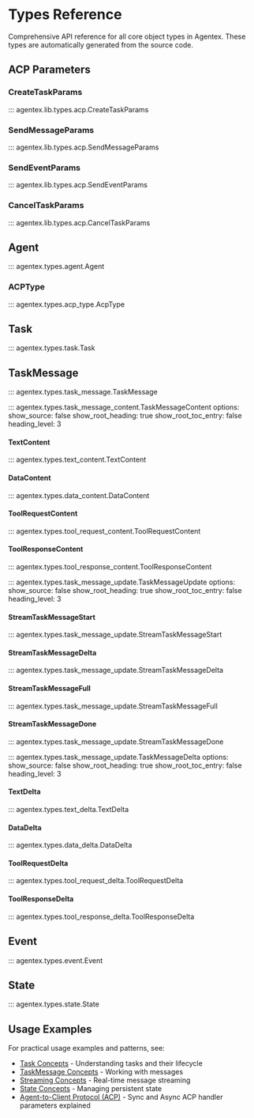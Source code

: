 # Types Reference

Comprehensive API reference for all core object types in Agentex. These types are automatically generated from the source code.

## ACP Parameters

### CreateTaskParams

::: agentex.lib.types.acp.CreateTaskParams

### SendMessageParams

::: agentex.lib.types.acp.SendMessageParams

### SendEventParams

::: agentex.lib.types.acp.SendEventParams

### CancelTaskParams

::: agentex.lib.types.acp.CancelTaskParams

## Agent

::: agentex.types.agent.Agent


### ACPType

::: agentex.types.acp_type.AcpType


## Task

::: agentex.types.task.Task


## TaskMessage

::: agentex.types.task_message.TaskMessage

::: agentex.types.task_message_content.TaskMessageContent
    options:
      show_source: false
      show_root_heading: true
      show_root_toc_entry: false
      heading_level: 3

#### TextContent

::: agentex.types.text_content.TextContent

#### DataContent

::: agentex.types.data_content.DataContent

#### ToolRequestContent

::: agentex.types.tool_request_content.ToolRequestContent  

#### ToolResponseContent

::: agentex.types.tool_response_content.ToolResponseContent


::: agentex.types.task_message_update.TaskMessageUpdate
    options:
      show_source: false
      show_root_heading: true
      show_root_toc_entry: false
      heading_level: 3


#### StreamTaskMessageStart

::: agentex.types.task_message_update.StreamTaskMessageStart

#### StreamTaskMessageDelta

::: agentex.types.task_message_update.StreamTaskMessageDelta

#### StreamTaskMessageFull

::: agentex.types.task_message_update.StreamTaskMessageFull

#### StreamTaskMessageDone

::: agentex.types.task_message_update.StreamTaskMessageDone

::: agentex.types.task_message_update.TaskMessageDelta
    options:
        show_source: false
        show_root_heading: true
        show_root_toc_entry: false
        heading_level: 3


#### TextDelta

::: agentex.types.text_delta.TextDelta

#### DataDelta

::: agentex.types.data_delta.DataDelta

#### ToolRequestDelta

::: agentex.types.tool_request_delta.ToolRequestDelta

#### ToolResponseDelta

::: agentex.types.tool_response_delta.ToolResponseDelta

## Event

::: agentex.types.event.Event

## State

::: agentex.types.state.State


## Usage Examples

For practical usage examples and patterns, see:

- [Task Concepts](../concepts/task.md) - Understanding tasks and their lifecycle
- [TaskMessage Concepts](../concepts/task_message.md) - Working with messages
- [Streaming Concepts](../concepts/streaming.md) - Real-time message streaming
- [State Concepts](../concepts/state.md) - Managing persistent state
- [Agent-to-Client Protocol (ACP)](../acp/overview.md) - Sync and Async ACP handler parameters explained

 